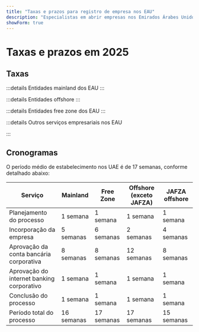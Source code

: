 ```yaml
---
title: "Taxas e prazos para registro de empresa nos EAU"
description: "Especialistas em abrir empresas nos Emirados Árabes Unidos. Taxas para registro de empresa nos EAU e cronograma estimado para abertura de empresa."
showForm: true
---
```


# Taxas e prazos em 2025

## Taxas

:::details Entidades mainland dos EAU
<TableWrapper
  :headers="['Diferentes tipos de entidades dos EAU', 'Custo Ano 1', 'Custo Ano 2', 'Minuta da Fatura']"
  :rows="[
    { title: 'Dubai mainland LLC', year1Cost: 23610, year2Cost: 12932, invoiceLink: 'https://docs.google.com/document/d/17zrplxsKNhqfC8AGuqbiAzR_1QXutglx_zeaSEys7-E/edit?usp=sharing' },
    { title: 'Abu Dhabi LLC', year1Cost: 29538, year2Cost: 12003, invoiceLink: '/resources/contacts' },
    { title: 'RAK LLC', year1Cost: 23400, year2Cost: 10469, invoiceLink: '/resources/contacts' },
    { title: 'Sharjah LLC', year1Cost: 30995, year2Cost: 13960, invoiceLink: '/resources/contacts' },
    { title: 'Ajman LLC', year1Cost: 29375, year2Cost: 8960, invoiceLink: '/resources/contacts' }
  ]"
/>
:::

:::details Entidades offshore
<TableWrapper
  :headers="['Opções para formar empresas Offshore nos EAU', 'Custo Ano 1', 'Custo Ano 2', 'Minuta da Fatura']"
  :rows="[
    { title: 'JAFZA offshore company formation', year1Cost: 22393, year2Cost: 10143, invoiceLink: '/resources/contacts' },
    { title: 'RAK offshore company formation', year1Cost: 16714, year2Cost: 5620, invoiceLink: '/resources/contacts' },
    { title: 'Ajman offshore company formation', year1Cost: 12670, year2Cost: 3200, invoiceLink: '/resources/contacts' }
  ]"
/>
:::

:::details Entidades free zone dos EAU
<TableWrapper
  :headers="['Free zones dos EAU', 'Custo Ano 1', 'Custo Ano 2', 'Minuta da Fatura']"
  :rows="[
    { title: 'Dubai FTZ - Dubai Airport', year1Cost: 22063, year2Cost: 12329, invoiceLink: '/resources/contacts' },
    { title: 'Dubai FTZ - DMCC', year1Cost: 24874, year2Cost: 15999, invoiceLink: '/resources/contacts' },
    { title: 'RAKEZ company', year1Cost: 19605, year2Cost: 11182, invoiceLink: '/resources/contacts' }
  ]"
/>
:::

:::details Outros serviços empresariais nos EAU

<TableWrapper
  :headers="['Abertura de conta bancária corporativa nos EAU (necessária viagem)', 'Observações', 'Custo em USD']"
  :rows="[
    { title: 'UAE corporate bank account for a UAE company we register', remarks: 'Estrutura corporativa e atividade empresarial simples', cost: 4950 },
    { title: '', remarks: 'Estrutura corporativa ou atividade empresarial complexa (ex: crypto)', cost: 6950 },
    { title: 'UAE corporate bank account for a UAE company we didn\'t register', remarks: 'Conta bancária corporativa nos EAU para empresa dos EAU', cost: 6950 },
    { title: '', remarks: 'Estrutura corporativa ou atividade empresarial complexa (ex: crypto)', cost: 8950 },
    { title: 'UAE personal bank account', remarks: '', cost: 2950 }
  ]"
/>

<TableWrapper
  :headers="['Visto de residência/trabalho nos EAU', 'Observações', 'Custo']"
  :rows="[
    { title: 'Employment visa fees', remarks: 'Nossa taxa inclui<br/>i) taxa do Employee Protection Program (EPI) (US$23 a US$155 dependendo da faixa salarial e tipo de visto);<br/>ii) teste de aptidão médica (US$235)<br/>iii) solicitação do Emirates ID (US$165) e<br/>iv) taxa governamental (US$1,500). Exclui taxas de seguro saúde', cost: 4950 },
    { title: 'Golden visa fees', remarks: '', cost: 7950 },
    { title: 'Dependent visa - spouse', remarks: '', cost: 2950 },
    { title: 'Dependent visa - child', remarks: '', cost: 1950 }
  ]"
/>

<TableWrapper
  :headers="['Serviços contábeis e fiscais para empresas nos EAU', 'Observações', 'Custo']"
  :rows="[
    { title: 'Annual accounting and tax fees for an active company', remarks: 'Esta é uma estimativa das taxas da Golden Fish. Após receber um conjunto de números contábeis preliminares de sua empresa, a Golden Fish informará com precisão as taxas contábeis e fiscais para seu negócio.', cost: 5950 },
    { title: 'Annual accounting and tax fees for a dormant company', remarks: '', cost: 1200 },
    { title: 'Approximate audit fees (if required)', remarks: '', cost: 2000 },
    { title: 'VAT return', remarks: 'Trimestral ou mensal dependendo do volume', cost: 750 },
    { title: 'Book-keeping', remarks: '', buttonLink: '#' },
    { title: 'Payroll', remarks: '', buttonLink: '#' }
  ]"
/>
:::

## Cronogramas

O período médio de estabelecimento nos UAE é de 17 semanas, conforme detalhado abaixo:

| Serviço                                    | Mainland | Free Zone | Offshore (exceto JAFZA) | JAFZA offshore |
| ------------------------------------------ | -------- | --------- | ----------------------- | -------------- |
| Planejamento do processo                   | 1 semana | 1 semana  | 1 semana                | 1 semana       |
| Incorporação da empresa                    | 5 semanas| 6 semanas | 2 semanas               | 4 semanas      |
| Aprovação da conta bancária corporativa    | 8 semanas| 8 semanas | 12 semanas              | 8 semanas      |
| Aprovação do internet banking corporativo  | 1 semana | 1 semana  | 1 semana                | 1 semana       |
| Conclusão do processo                      | 1 semana | 1 semana  | 1 semana                | 1 semana       |
| Período total do processo                  | 16 semanas| 17 semanas| 17 semanas              | 15 semanas     |